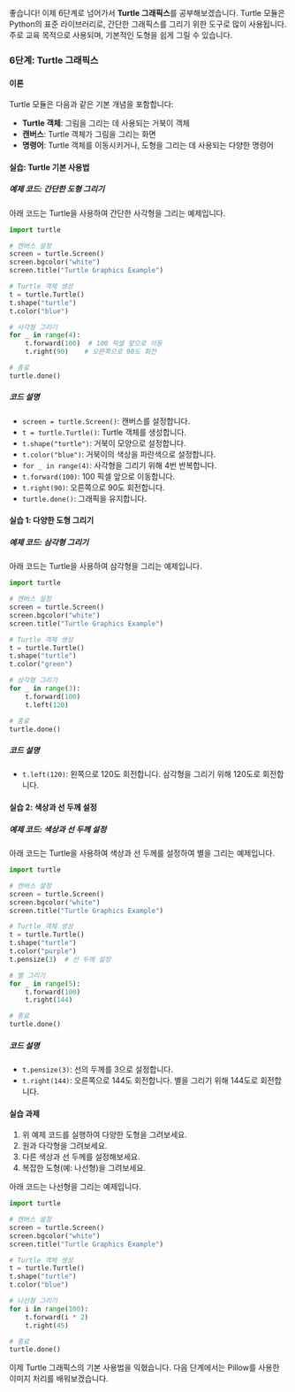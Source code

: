 좋습니다! 이제 6단계로 넘어가서 **Turtle 그래픽스**를 공부해보겠습니다. Turtle 모듈은 Python의 표준 라이브러리로, 간단한 그래픽스를 그리기 위한 도구로 많이 사용됩니다. 주로 교육 목적으로 사용되며, 기본적인 도형을 쉽게 그릴 수 있습니다.

### 6단계: Turtle 그래픽스

#### 이론
Turtle 모듈은 다음과 같은 기본 개념을 포함합니다:
- **Turtle 객체**: 그림을 그리는 데 사용되는 거북이 객체
- **캔버스**: Turtle 객체가 그림을 그리는 화면
- **명령어**: Turtle 객체를 이동시키거나, 도형을 그리는 데 사용되는 다양한 명령어

#### 실습: Turtle 기본 사용법

##### 예제 코드: 간단한 도형 그리기
아래 코드는 Turtle을 사용하여 간단한 사각형을 그리는 예제입니다.

```python
import turtle

# 캔버스 설정
screen = turtle.Screen()
screen.bgcolor("white")
screen.title("Turtle Graphics Example")

# Turtle 객체 생성
t = turtle.Turtle()
t.shape("turtle")
t.color("blue")

# 사각형 그리기
for _ in range(4):
    t.forward(100)  # 100 픽셀 앞으로 이동
    t.right(90)    # 오른쪽으로 90도 회전

# 종료
turtle.done()
```

##### 코드 설명
- `screen = turtle.Screen()`: 캔버스를 설정합니다.
- `t = turtle.Turtle()`: Turtle 객체를 생성합니다.
- `t.shape("turtle")`: 거북이 모양으로 설정합니다.
- `t.color("blue")`: 거북이의 색상을 파란색으로 설정합니다.
- `for _ in range(4)`: 사각형을 그리기 위해 4번 반복합니다.
- `t.forward(100)`: 100 픽셀 앞으로 이동합니다.
- `t.right(90)`: 오른쪽으로 90도 회전합니다.
- `turtle.done()`: 그래픽을 유지합니다.

#### 실습 1: 다양한 도형 그리기

##### 예제 코드: 삼각형 그리기
아래 코드는 Turtle을 사용하여 삼각형을 그리는 예제입니다.

```python
import turtle

# 캔버스 설정
screen = turtle.Screen()
screen.bgcolor("white")
screen.title("Turtle Graphics Example")

# Turtle 객체 생성
t = turtle.Turtle()
t.shape("turtle")
t.color("green")

# 삼각형 그리기
for _ in range(3):
    t.forward(100)
    t.left(120)

# 종료
turtle.done()
```

##### 코드 설명
- `t.left(120)`: 왼쪽으로 120도 회전합니다. 삼각형을 그리기 위해 120도로 회전합니다.

#### 실습 2: 색상과 선 두께 설정

##### 예제 코드: 색상과 선 두께 설정
아래 코드는 Turtle을 사용하여 색상과 선 두께를 설정하여 별을 그리는 예제입니다.

```python
import turtle

# 캔버스 설정
screen = turtle.Screen()
screen.bgcolor("white")
screen.title("Turtle Graphics Example")

# Turtle 객체 생성
t = turtle.Turtle()
t.shape("turtle")
t.color("purple")
t.pensize(3)  # 선 두께 설정

# 별 그리기
for _ in range(5):
    t.forward(100)
    t.right(144)

# 종료
turtle.done()
```

##### 코드 설명
- `t.pensize(3)`: 선의 두께를 3으로 설정합니다.
- `t.right(144)`: 오른쪽으로 144도 회전합니다. 별을 그리기 위해 144도로 회전합니다.

#### 실습 과제
1. 위 예제 코드를 실행하여 다양한 도형을 그려보세요.
2. 원과 다각형을 그려보세요.
3. 다른 색상과 선 두께를 설정해보세요.
4. 복잡한 도형(예: 나선형)을 그려보세요.

아래 코드는 나선형을 그리는 예제입니다.

```python
import turtle

# 캔버스 설정
screen = turtle.Screen()
screen.bgcolor("white")
screen.title("Turtle Graphics Example")

# Turtle 객체 생성
t = turtle.Turtle()
t.shape("turtle")
t.color("blue")

# 나선형 그리기
for i in range(100):
    t.forward(i * 2)
    t.right(45)

# 종료
turtle.done()
```

이제 Turtle 그래픽스의 기본 사용법을 익혔습니다. 다음 단계에서는 Pillow를 사용한 이미지 처리를 배워보겠습니다. 